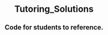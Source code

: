 <h1 align="center">Tutoring_Solutions</h1>


<h2 align="center">Code for students to reference.</h2>
